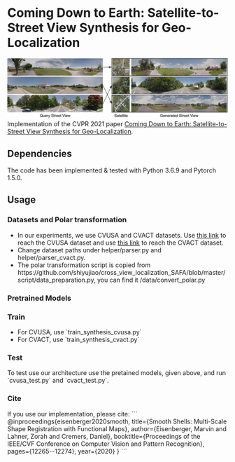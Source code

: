 <h1> Coming Down to Earth: Satellite-to-Street View Synthesis for Geo-Localization </h1>
<img src="./teaser-small.png">
Implementation of the CVPR 2021 paper <a href="https://arxiv.org/pdf/2103.06818.pdf">Coming Down to Earth: Satellite-to-Street View Synthesis for Geo-Localization</a>. 
<h2> Dependencies </h2>
The code has been implemented & tested with Python 3.6.9 and Pytorch 1.5.0.
<h2> Usage </h2>
<h3> Datasets and Polar transformation</h3>
<ul>
<li> In our experiments, we use CVUSA and CVACT datasets. Use <a href="https://github.com/viibridges/crossnet">this link</a> to reach the CVUSA dataset and use <a href="https://github.com/Liumouliu/OriCNN">this link</a> to reach the CVACT dataset. </li>
<li> Change dataset paths under helper/parser.py and helper/parser_cvact.py. </li>
<li> The polar transformation script is copied from https://github.com/shiyujiao/cross_view_localization_SAFA/blob/master/script/data_preparation.py, you can find it /data/convert_polar.py </li>
</ul>
<h3> Pretrained Models </h3>
<h3> Train </h3>
<ul>
<li> For CVUSA, use `train_synthesis_cvusa.py` </li>
<li> For CVACT, use `train_synthesis_cvact.py` </li>
</ul>
<h3> Test </h3>
To test use our architecture use the pretained models, given above, and run `cvusa_test.py` and `cvact_test.py`.
<h3> Cite </h3>
If you use our implementation, please cite:
```
@inproceedings{eisenberger2020smooth,
  title={Smooth Shells: Multi-Scale Shape Registration with Functional Maps},
  author={Eisenberger, Marvin and Lahner, Zorah and Cremers, Daniel},
  booktitle={Proceedings of the IEEE/CVF Conference on Computer Vision and Pattern Recognition},
  pages={12265--12274},
  year={2020}
}
```
